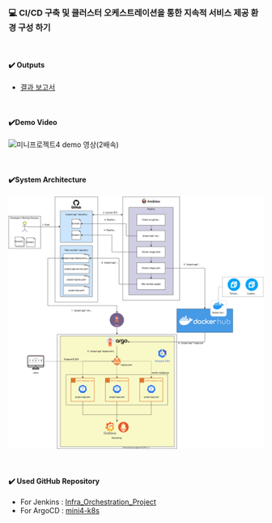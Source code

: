 ### 💻 CI/CD 구축 및 클러스터 오케스트레이션을 통한 지속적 서비스 제공 환경 구성 하기

<br>

#### **✔️ Outputs**

- [결과 보고서](https://github.com/na3150/Cloud_boot_camp/blob/main/%EB%AF%B8%EB%8B%88%ED%94%84%EB%A1%9C%EC%A0%9D%ED%8A%B84/CICD_%EA%B5%AC%EC%B6%95_%EB%B0%8F_%ED%81%B4%EB%9F%AC%EC%8A%A4%ED%84%B0_%EC%98%A4%EC%BC%80%EC%8A%A4%ED%8A%B8%EB%A0%88%EC%9D%B4%EC%85%98%EC%9D%84_%ED%86%B5%ED%95%9C_%EC%A7%80%EC%86%8D%EC%A0%81_%EC%84%9C%EB%B9%84%EC%8A%A4_%EC%A0%9C%EA%B3%B5_%ED%99%98%EA%B2%BD_%EA%B5%AC%EC%84%B1_%ED%94%84%EB%A1%9C%EC%A0%9D%ED%8A%B8.pdf)

<br>

#### **✔️Demo Video**

![미니프로젝트4 demo 영상(2배속)](https://raw.githubusercontent.com/na3150/typora-img/main/img/%EB%AF%B8%EB%8B%88%ED%94%84%EB%A1%9C%EC%A0%9D%ED%8A%B84%20demo%20%EC%98%81%EC%83%81(2%EB%B0%B0%EC%86%8D).gif)

<br>

#### **✔️System Architecture**

![architecture](https://raw.githubusercontent.com/na3150/typora-img/main/img/architecture.svg)





<br>

#### ✔️ **Used GitHub Repository**

- For Jenkins : [Infra_Orchestration_Project](https://github.com/na3150/Infra_Orchestration_Project) 
- For ArgoCD : [mini4-k8s](https://github.com/na3150/mini4-k8s) 

<br>


